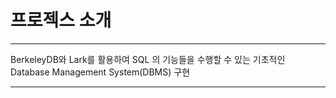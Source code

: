 # 프로젝스 소개

----

BerkeleyDB와 Lark를 활용하여 SQL 의 기능들을 수행할 수 있는 기초적인 Database Management System(DBMS) 구현

----
